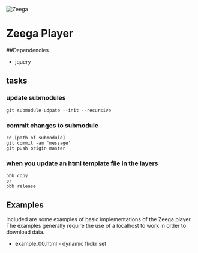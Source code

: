 ![Zeega](https://raw.github.com/Zeega/Zeega-Core/master/web/images/zeega-logo-large.png)

# Zeega Player

##Dependencies

* jquery

## tasks

### update submodules

    git submodule udpate --init --recursive

### commit changes to submodule

    cd [path of submodule]
    git commit -am 'message'
    git push origin master

### when you update an html template file in the layers

    bbb copy
    or
    bbb release

## Examples
Included are some examples of basic implementations of the Zeega player.
The examples generally require the use of a localhost to work in order to download data.
* example_00.html - dynamic flickr set